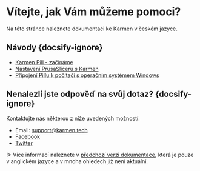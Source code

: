 # Vítejte, jak Vám můžeme pomoci?

Na této stránce naleznete dokumentaci ke Karmen v českém jazyce.

## Návody {docsify-ignore}

- [Karmen Pill - začínáme](karmen-pill-zaciname.md)
- [Nastavení PrusaSliceru s Karmen](prusaslicer-gcode-upload.md)
- [Připojení Pillu k počítači s operačním systémem Windows](windows.md)


## Nenalezli jste odpověď na svůj dotaz? {docsify-ignore}

Kontaktujte nás některou z níže uvedených možností:

- Email: [support@karmen.tech](mailto:support@karmen.tech)
- [Facebook](https://www.facebook.com/karmen3D/)
- [Twitter](https://twitter.com/karmen3d)

!> Více informací naleznete v [předchozí verzi dokumentace](old/), která je pouze v anglickém jazyce a v mnoha ohledech již není aktuální.
